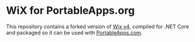 # WiX for PortableApps.org

This repository contains a forked version of [Wix v4](https://github.com/wixtoolset/Home),
compiled for .NET Core and packaged so it can be used with [PortableApps.com](https://www.portableapps.com/).
